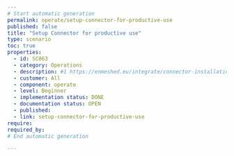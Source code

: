 ```yaml
---
# Start automatic generation
permalink: operate/setup-connector-for-productive-use
published: false
title: "Setup Connector for productive use"
type: scenario
toc: true
properties:
  - id: SC063
  - category: Operations
  - description: #1 https://enmeshed.eu/integrate/connector-installation
  - customer: All
  - component: operate
  - level: Beginner
  - implementation status: DONE
  - documentation status: OPEN
  - published:
  - link: setup-connector-for-productive-use
require:
required_by:
# End automatic generation

---
```

